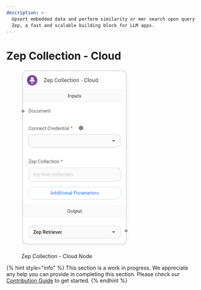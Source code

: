 ```yaml
---
description: >-
  Upsert embedded data and perform similarity or mmr search upon query using
  Zep, a fast and scalable building block for LLM apps.
---
```


# Zep Collection - Cloud

<figure><img src="../../../.gitbook/assets/image (8) (1) (1) (1) (2).png" alt="" width="286"><figcaption><p>Zep Collection - Cloud Node</p></figcaption></figure>

{% hint style="info" %}
This section is a work in progress. We appreciate any help you can provide in completing this section. Please check our [Contribution Guide](broken-reference) to get started.
{% endhint %}
